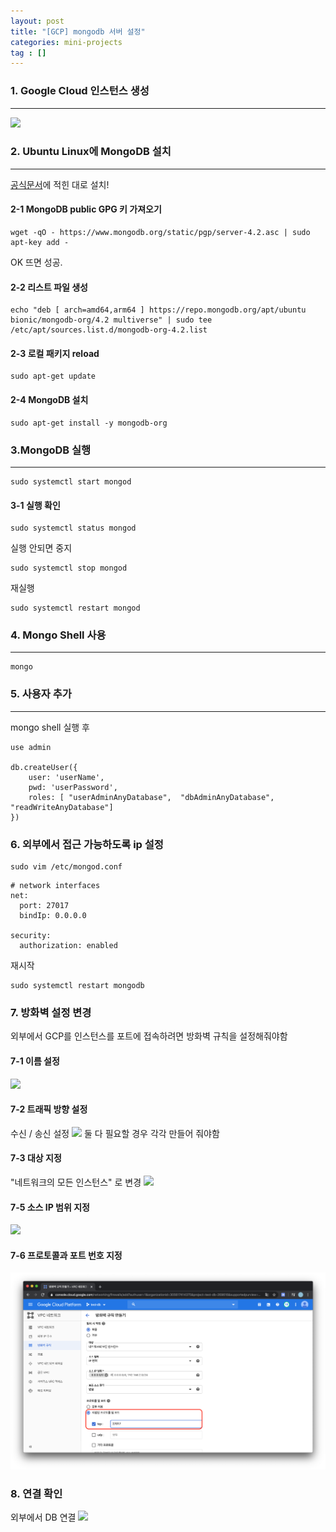 ```yaml
---
layout: post
title: "[GCP] mongodb 서버 설정"
categories: mini-projects
tag : []
---
```


### 1. Google Cloud 인스턴스 생성
---
![](https://github.com/krispedia/krispedia.github.io/tree/master/assets/images/gcp_create_instance.gif)

### 2. Ubuntu Linux에 MongoDB 설치
---

[공식문서](https://docs.mongodb.com/manual/tutorial/install-mongodb-on-ubuntu/)에 적힌 대로 설치!

#### 2-1 MongoDB public GPG 키 가져오기  
```
wget -qO - https://www.mongodb.org/static/pgp/server-4.2.asc | sudo apt-key add -
```
OK 뜨면 성공.


#### 2-2 리스트 파일 생성  
```
echo "deb [ arch=amd64,arm64 ] https://repo.mongodb.org/apt/ubuntu bionic/mongodb-org/4.2 multiverse" | sudo tee /etc/apt/sources.list.d/mongodb-org-4.2.list
```
#### 2-3 로컬 패키지 reload 
```
sudo apt-get update
```
#### 2-4 MongoDB 설치  
```
sudo apt-get install -y mongodb-org
```
### 3.MongoDB 실행
---
```
sudo systemctl start mongod
```
#### 3-1 실행 확인  
```
sudo systemctl status mongod
```
실행 안되면 중지
```
sudo systemctl stop mongod
```
재실행
```
sudo systemctl restart mongod
```
### 4. Mongo Shell 사용
--- 
```
mongo
```
### 5. 사용자 추가
---
mongo shell 실행 후 

```
use admin

db.createUser({
    user: 'userName',
    pwd: 'userPassword',
    roles: [ "userAdminAnyDatabase",  "dbAdminAnyDatabase",  "readWriteAnyDatabase"]
})

```

### 6. 외부에서 접근 가능하도록 ip 설정
```
sudo vim /etc/mongod.conf
```

```
# network interfaces
net:
  port: 27017
  bindIp: 0.0.0.0

security:
  authorization: enabled
```

재시작
```
sudo systemctl restart mongodb
```

### 7. 방화벽 설정 변경
외부에서 GCP를 인스턴스를 포트에 접속하려면 방화벽 규칙을 설정해줘야함  

#### 7-1 이름 설정
![](https://github.com/krispedia/krispedia.github.io/tree/master/assets/images/firewall_name.jpg)
#### 7-2 트래픽 방향 설정
수신 / 송신 설정
![](https://github.com/krispedia/krispedia.github.io/tree/master/assets/images/firewall_traffic.jpg)
둘 다 필요할 경우 각각 만들어 줘야함  

#### 7-3 대상 지정
"네트워크의 모든 인스턴스" 로 변경
![](https://github.com/krispedia/krispedia.github.io/tree/master/assets/images/firewall_target.jpg)
#### 7-5 소스 IP 범위 지정 
![](https://github.com/krispedia/krispedia.github.io/tree/master/assets/images/firewall_ip.jpg)
#### 7-6 프로토콜과 포트 번호 지정
![](../assets/images/firewall_protocol_port.jpg)

### 8. 연결 확인
외부에서 DB 연결
![](https://github.com/krispedia/krispedia.github.io/tree/master/assets/images/mongodb_check.jpg)
